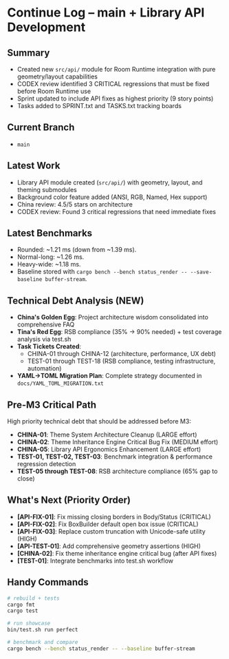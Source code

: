 # Continue Log – main + Library API Development

## Summary
- Created new `src/api/` module for Room Runtime integration with pure geometry/layout capabilities
- CODEX review identified 3 CRITICAL regressions that must be fixed before Room Runtime use
- Sprint updated to include API fixes as highest priority (9 story points)
- Tasks added to SPRINT.txt and TASKS.txt tracking boards

## Current Branch
- `main`

## Latest Work
- Library API module created (`src/api/`) with geometry, layout, and theming submodules
- Background color feature added (ANSI, RGB, Named, Hex support)
- China review: 4.5/5 stars on architecture
- CODEX review: Found 3 critical regressions that need immediate fixes

## Latest Benchmarks
- Rounded: ~1.21 ms (down from ~1.39 ms).
- Normal-long: ~1.26 ms.
- Heavy-wide: ~1.18 ms.
- Baseline stored with `cargo bench --bench status_render -- --save-baseline buffer-stream`.

## Technical Debt Analysis (NEW)
- **China's Golden Egg**: Project architecture wisdom consolidated into comprehensive FAQ
- **Tina's Red Egg**: RSB compliance (35% → 90% needed) + test coverage analysis via test.sh
- **Task Tickets Created**:
  - CHINA-01 through CHINA-12 (architecture, performance, UX debt)
  - TEST-01 through TEST-18 (RSB compliance, testing infrastructure, automation)
- **YAML→TOML Migration Plan**: Complete strategy documented in `docs/YAML_TOML_MIGRATION.txt`

## Pre-M3 Critical Path
High priority technical debt that should be addressed before M3:
- **CHINA-01**: Theme System Architecture Cleanup (LARGE effort)
- **CHINA-02**: Theme Inheritance Engine Critical Bug Fix (MEDIUM effort)
- **CHINA-05**: Library API Ergonomics Enhancement (LARGE effort)
- **TEST-01, TEST-02, TEST-03**: Benchmark integration & performance regression detection
- **TEST-05 through TEST-08**: RSB architecture compliance (65% gap to close)

## What's Next (Priority Order)
- **[API-FIX-01]**: Fix missing closing borders in Body/Status (CRITICAL)
- **[API-FIX-02]**: Fix BoxBuilder default open box issue (CRITICAL)
- **[API-FIX-03]**: Replace custom truncation with Unicode-safe utility (HIGH)
- **[API-TEST-01]**: Add comprehensive geometry assertions (HIGH)
- **[CHINA-02]**: Fix theme inheritance engine critical bug (after API fixes)
- **[TEST-01]**: Integrate benchmarks into test.sh workflow

## Handy Commands
```bash
# rebuild + tests
cargo fmt
cargo test

# run showcase
bin/test.sh run perfect

# benchmark and compare
cargo bench --bench status_render -- --baseline buffer-stream
```
